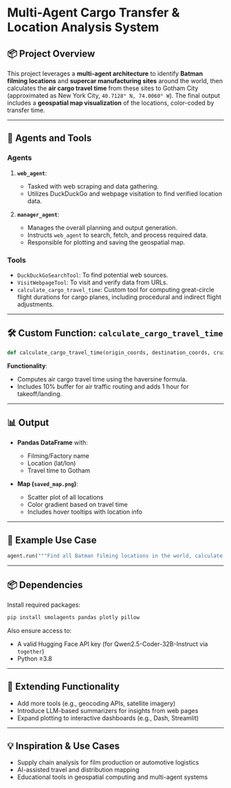 # Multi-Agent Cargo Transfer & Location Analysis System

## 📦 Project Overview

This project leverages a **multi-agent architecture** to identify **Batman filming locations** and **supercar manufacturing sites** around the world, then calculates the **air cargo travel time** from these sites to Gotham City (approximated as New York City, `40.7128° N, 74.0060° W`). The final output includes a **geospatial map visualization** of the locations, color-coded by transfer time.

---

## 🧠 Agents and Tools

### Agents

1. **`web_agent`**:

   * Tasked with web scraping and data gathering.
   * Utilizes DuckDuckGo and webpage visitation to find verified location data.

2. **`manager_agent`**:

   * Manages the overall planning and output generation.
   * Instructs `web_agent` to search, fetch, and process required data.
   * Responsible for plotting and saving the geospatial map.

### Tools

* `DuckDuckGoSearchTool`: To find potential web sources.
* `VisitWebpageTool`: To visit and verify data from URLs.
* `calculate_cargo_travel_time`: Custom tool for computing great-circle flight durations for cargo planes, including procedural and indirect flight adjustments.

---

## 🛠️ Custom Function: `calculate_cargo_travel_time`

```python
def calculate_cargo_travel_time(origin_coords, destination_coords, cruising_speed_kmh=750.0) -> float
```

**Functionality**:

* Computes air cargo travel time using the haversine formula.
* Includes 10% buffer for air traffic routing and adds 1 hour for takeoff/landing.

---

## 📊 Output

* **Pandas DataFrame** with:

  * Filming/Factory name
  * Location (lat/lon)
  * Travel time to Gotham
* **Map (`saved_map.png`)**:

  * Scatter plot of all locations
  * Color gradient based on travel time
  * Includes hover tooltips with location info

---

## 🧪 Example Use Case

```python
agent.run("""Find all Batman filming locations in the world, calculate the time to transfer via cargo plane to here (Gotham: 40.7128° N, 74.0060° W)...""")
```

---

## 📦 Dependencies

Install required packages:

```bash
pip install smolagents pandas plotly pillow
```

Also ensure access to:

* A valid Hugging Face API key (for Qwen2.5-Coder-32B-Instruct via `together`)
* Python ≥3.8

---

## 🧩 Extending Functionality

* Add more tools (e.g., geocoding APIs, satellite imagery)
* Introduce LLM-based summarizers for insights from web pages
* Expand plotting to interactive dashboards (e.g., Dash, Streamlit)

---

## 💡 Inspiration & Use Cases

* Supply chain analysis for film production or automotive logistics
* AI-assisted travel and distribution mapping
* Educational tools in geospatial computing and multi-agent systems
